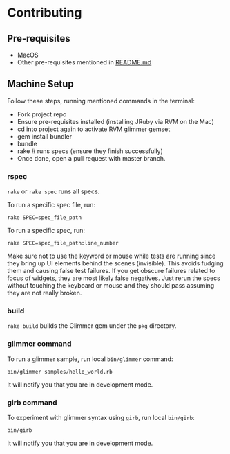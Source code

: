 # Contributing

## Pre-requisites

- MacOS
- Other pre-requisites mentioned in [README.md](https://github.com/AndyObtiva/glimmer/tree/master#pre-requisites)

## Machine Setup

Follow these steps, running mentioned commands in the terminal:
- Fork project repo
- Ensure pre-requisites installed (installing JRuby via RVM on the Mac)
- cd into project again to activate RVM glimmer gemset
- gem install bundler
- bundle
- rake # runs specs (ensure they finish successfully)
- Once done, open a pull request with master branch.

### rspec

`rake` or `rake spec` runs all specs.

To run a specific spec file, run:
```
rake SPEC=spec_file_path
```

To run a specific spec, run:
```
rake SPEC=spec_file_path:line_number
```

Make sure not to use the keyword or mouse while tests are running since they bring up UI elements behind the scenes (invisible). This avoids fudging them and causing false test failures. If you get obscure failures related to focus of widgets, they are most likely false negatives. Just rerun the specs without touching the keyboard or mouse and they should pass assuming they are not really broken.

### build

`rake build` builds the Glimmer gem under the `pkg` directory.

### glimmer command

To run a glimmer sample, run local `bin/glimmer` command:
```
bin/glimmer samples/hello_world.rb
```

It will notify you that you are in development mode.

### girb command

To experiment with glimmer syntax using `girb`, run local `bin/girb`:
```
bin/girb
```

It will notify you that you are in development mode.
